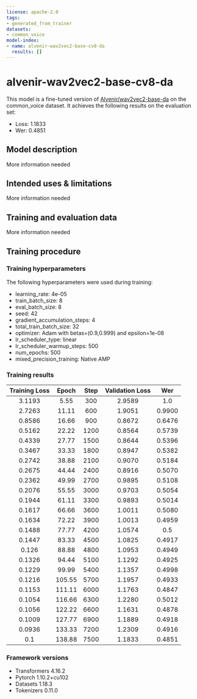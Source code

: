 ```yaml
---
license: apache-2.0
tags:
- generated_from_trainer
datasets:
- common_voice
model-index:
- name: alvenir-wav2vec2-base-cv8-da
  results: []
---
```


<!-- This model card has been generated automatically according to the information the Trainer had access to. You
should probably proofread and complete it, then remove this comment. -->

# alvenir-wav2vec2-base-cv8-da

This model is a fine-tuned version of [Alvenir/wav2vec2-base-da](https://huggingface.co/Alvenir/wav2vec2-base-da) on the common_voice dataset.
It achieves the following results on the evaluation set:
- Loss: 1.1833
- Wer: 0.4851

## Model description

More information needed

## Intended uses & limitations

More information needed

## Training and evaluation data

More information needed

## Training procedure

### Training hyperparameters

The following hyperparameters were used during training:
- learning_rate: 4e-05
- train_batch_size: 8
- eval_batch_size: 8
- seed: 42
- gradient_accumulation_steps: 4
- total_train_batch_size: 32
- optimizer: Adam with betas=(0.9,0.999) and epsilon=1e-08
- lr_scheduler_type: linear
- lr_scheduler_warmup_steps: 500
- num_epochs: 500
- mixed_precision_training: Native AMP

### Training results

| Training Loss | Epoch  | Step | Validation Loss | Wer    |
|:-------------:|:------:|:----:|:---------------:|:------:|
| 3.1193        | 5.55   | 300  | 2.9589          | 1.0    |
| 2.7263        | 11.11  | 600  | 1.9051          | 0.9900 |
| 0.8586        | 16.66  | 900  | 0.8672          | 0.6476 |
| 0.5162        | 22.22  | 1200 | 0.8564          | 0.5739 |
| 0.4339        | 27.77  | 1500 | 0.8644          | 0.5396 |
| 0.3467        | 33.33  | 1800 | 0.8947          | 0.5382 |
| 0.2742        | 38.88  | 2100 | 0.9070          | 0.5184 |
| 0.2675        | 44.44  | 2400 | 0.8916          | 0.5070 |
| 0.2362        | 49.99  | 2700 | 0.9895          | 0.5108 |
| 0.2076        | 55.55  | 3000 | 0.9703          | 0.5054 |
| 0.1944        | 61.11  | 3300 | 0.9893          | 0.5014 |
| 0.1617        | 66.66  | 3600 | 1.0011          | 0.5080 |
| 0.1634        | 72.22  | 3900 | 1.0013          | 0.4959 |
| 0.1488        | 77.77  | 4200 | 1.0574          | 0.5    |
| 0.1447        | 83.33  | 4500 | 1.0825          | 0.4917 |
| 0.126         | 88.88  | 4800 | 1.0953          | 0.4949 |
| 0.1326        | 94.44  | 5100 | 1.1292          | 0.4925 |
| 0.1229        | 99.99  | 5400 | 1.1357          | 0.4998 |
| 0.1216        | 105.55 | 5700 | 1.1957          | 0.4933 |
| 0.1153        | 111.11 | 6000 | 1.1763          | 0.4847 |
| 0.1054        | 116.66 | 6300 | 1.2280          | 0.5012 |
| 0.1056        | 122.22 | 6600 | 1.1631          | 0.4878 |
| 0.1009        | 127.77 | 6900 | 1.1889          | 0.4918 |
| 0.0936        | 133.33 | 7200 | 1.2309          | 0.4916 |
| 0.1           | 138.88 | 7500 | 1.1833          | 0.4851 |


### Framework versions

- Transformers 4.16.2
- Pytorch 1.10.2+cu102
- Datasets 1.18.3
- Tokenizers 0.11.0

